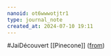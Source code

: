 ```yaml
---
nanoid: ot6wwwotjtr1
type: journal_note
created_at: 2024-07-10 19:11
---
```

#JaiDécouvert [[Pinecone]] ([from](https://typesense.org/))
